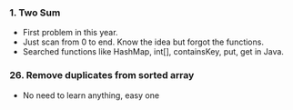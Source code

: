 ### 1. Two Sum 
* First problem in this year.
* Just scan from 0 to end. Know the idea but forgot the functions. 
* Searched functions like HashMap, int[], containsKey, put, get in Java. 

### 26. Remove duplicates from sorted array 
* No need to learn anything, easy one

  
